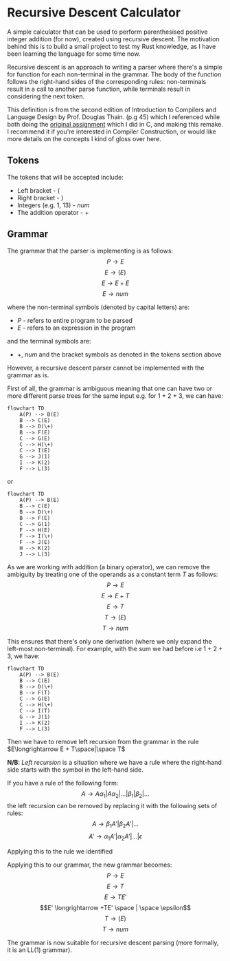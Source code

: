 # Recursive Descent Calculator

A simple calculator that can be used to perform parenthesised
positive integer addition (for now), created using recursive descent. The motivation behind this is to build a small project to test my Rust knowledge, as I have been learning the language for some time now.

Recursive descent is an approach to writing a parser where there's a simple for function for each non-terminal in the grammar. The body of the function follows the right-hand sides of the corresponding rules: non-terminals result in a call to another parse function, while terminals result in considering the next token.

This definition is from the second edition of Introduction to Compilers and Language Design by Prof. Douglas Thain. (p.g 45) which I referenced while both doing the [original assignment](https://github.com/Mirror83/compiler-construction-assignments) which I did in C, and making this remake. I recommend it if you're interested in Compiler Construction, or would like more details on the concepts I kind of gloss over here.

## Tokens

The tokens that will be accepted include:

- Left bracket - $($
- Right bracket - $)$
- Integers (e.g. $1$, $13$) - $num$
- The addition operator - $+$

## Grammar

The grammar that the parser is implementing is as follows:
$$P \longrightarrow E$$
$$E \longrightarrow (E)$$
$$E \longrightarrow E + E$$
$$E \longrightarrow num$$

where the non-terminal symbols (denoted by capital letters) are:

- $P$ - refers to entire program to be parsed
- $E$ - refers to an expression in the program

and the terminal symbols are:

- $+$, $num$ and the bracket symbols as denoted in the tokens section above

However, a recursive descent parser cannot be implemented with the grammar as is.

First of all, the grammar is ambiguous meaning that one can have two or more different parse trees for the same input e.g. for 1 + 2 + 3, we can have:

```mermaid
flowchart TD
    A(P) --> B(E)
    B --> C(E)
    B --> D(\+)
    B --> F(E)
    C --> G(E)
    C --> H(\+)
    C --> I(E)
    G --> J(1)
    I --> K(2)
    F --> L(3)
```

or

```mermaid
flowchart TD
    A(P) --> B(E)
    B --> C(E)
    B --> D(\+)
    B --> F(E)
    C --> G(1)
    F --> H(E)
    F --> I(\+)
    F --> J(E)
    H --> K(2)
    J --> L(3)
```

As we are working with addition (a binary operator), we can remove the ambiguity by treating one of the operands as a constant term $T$ as follows:
$$P \longrightarrow E$$
$$E \longrightarrow E + T$$
$$E \longrightarrow T$$
$$T \longrightarrow (E)$$
$$T \longrightarrow num$$

This ensures that there's only one derivation (where we only expand the left-most non-terminal). For example, with the sum we had before i.e 1 + 2 + 3, we have:

```mermaid
flowchart TD
    A(P) --> B(E)
    B --> C(E)
    B --> D(\+)
    B --> F(T)
    C --> G(E)
    C --> H(\+)
    C --> I(T)
    G --> J(1)
    I --> K(2)
    F --> L(3)
```

Then we have to remove left recursion from the grammar in the rule $E\longrightarrow E + T\space|\space T$

**N/B**: _Left recursion_ is a situation where we have a rule where the right-hand side starts with the symbol in the left-hand side.

If you have a rule of the following form:
$$ A \longrightarrow A\alpha_1|A\alpha_2|\dots|\beta_1|\beta_2|\dots$$
the left recursion can be removed by replacing it with the following sets of rules:
$$A \longrightarrow \beta_1A'|\beta_2A'|\dots$$
$$A' \longrightarrow \alpha_1A'|\alpha_2A'|\dots|\epsilon$$

Applying this to the rule we identified

Applying this to our grammar, the new grammar becomes:
$$P \longrightarrow E$$
$$E \longrightarrow T$$
$$E \longrightarrow TE'$$
$$E' \longrightarrow +TE' \space | \space \epsilon$$
$$T \longrightarrow (E)$$
$$T \longrightarrow num$$

The grammar is now suitable for recursive descent parsing (more formally, it is an LL(1) grammar).
